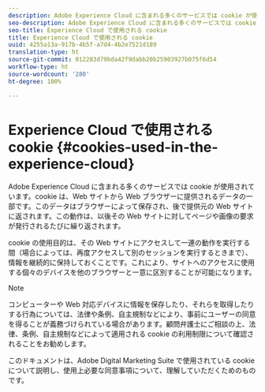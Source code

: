 ```yaml
---
description: Adobe Experience Cloud に含まれる多くのサービスでは cookie が使用されています。cookie は、Web サイトから Web ブラウザーに提供されるデータの一部です。このデータはブラウザーによって保存され、後で提供元の Web サイトに返されます。この動作は、以後その Web サイトに対してページや画像の要求が発行されるたびに繰り返されます。
seo-description: Adobe Experience Cloud に含まれる多くのサービスでは cookie が使用されています。cookie は、Web サイトから Web ブラウザーに提供されるデータの一部です。このデータはブラウザーによって保存され、後で提供元の Web サイトに返されます。この動作は、以後その Web サイトに対してページや画像の要求が発行されるたびに繰り返されます。
seo-title: Experience Cloud で使用される cookie
title: Experience Cloud で使用される cookie
uuid: 4255a13a-917b-4b5f-a7d4-4b2e7521d189
translation-type: ht
source-git-commit: 012283d79bda42f9dabb20b25903927b075f6d54
workflow-type: ht
source-wordcount: '280'
ht-degree: 100%

---
```



# Experience Cloud で使用される cookie {#cookies-used-in-the-experience-cloud}

Adobe Experience Cloud に含まれる多くのサービスでは cookie が使用されています。cookie は、Web サイトから Web ブラウザーに提供されるデータの一部です。このデータはブラウザーによって保存され、後で提供元の Web サイトに返されます。この動作は、以後その Web サイトに対してページや画像の要求が発行されるたびに繰り返されます。

cookie の使用目的は、その Web サイトにアクセスして一連の動作を実行する間（場合によっては、再度アクセスして別のセッションを実行するときまで）、情報を継続的に保持しておくことです。これにより、サイトへのアクセスに使用する個々のデバイスを他のブラウザーと一意に区別することが可能になります。

>[!NOTE]
>
>コンピューターや Web 対応デバイスに情報を保存したり、それらを取得したりする行為については、法律や条例、自主規制などにより、事前にユーザーの同意を得ることが義務づけられている場合があります。顧問弁護士にご相談の上、法律、条例、自主規制などによって適用される cookie の利用制限について確認されることをお勧めします。

このドキュメントは、Adobe Digital Marketing Suite で使用されている cookie について説明し、使用上必要な同意事項について、理解していただくためのものです。
